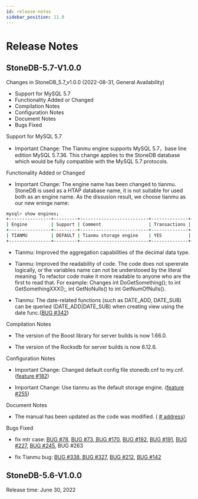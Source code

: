 ```yaml
---
id: release-notes
sidebar_position: 11.0
---
```


# Release Notes

## StoneDB-5.7-V1.0.0
Changes in StoneDB_5.7_v1.0.0 (2022-08-31, General Availability)

-  Support for MySQL 5.7
-  Functionality Added or Changed
- Compilation Notes
- Configuration Notes
- Document Notes
- Bugs Fixed

Support for MySQL 5.7

- Important Change: The Tianmu engine supports MySQL 5.7，base line edition MySQL 5.7.36. This change applies to the StoneDB database which would be fully compatible with the MySQL 5.7 protocols.

Functionality Added or Changed

- Important Change: The engine name  has been changed to tianmu. StoneDB is used as a HTAP database name, it is not suitable for used both as an engine name. As the dissusion result, we choose tianmu as our new eninge name: 

```bash
mysql> show engines;
+----------------+---------+--------------------------+--------------+------+------------+
| Engine         | Support | Comment                  | Transactions | XA   | Savepoints |
+----------------+---------+--------------------------+--------------+------+------------+
| TIANMU         | DEFAULT | Tianmu storage engine    | YES          | NO   | NO         |
+----------------+---------+--------------------------+--------------+------+------------+
```
- Tianmu:  Improved  the aggregation capabilities of the decimal data type. 
- Tianmu:  Improved the readability of code. The code does not spererate logically, or the variables name can not be understooed by the literal meaning. To refactor code make it more readable to anyone who are the first to read that. For example: Changes int DoGetSomething(); to int GetSomethingXXX();, int GetNoNulls() to int GetNumOfNulls().

- Tianmu: The date-related functions (such as DATE_ADD, DATE_SUB)  can be queried (DATE_ADD|DATE_SUB) when  creating view using the date func.([BUG #342](https://github.com/stoneatom/stonedb/issues/342))

Compilation Notes

- The version of the Boost library for server builds is now 1.66.0.

- The version of the Rocksdb for server builds is now 6.12.6.

Configuration Notes

- Important Change: Changed default config file stonedb.cnf to my.cnf. ([feature #182](https://github.com/stoneatom/stonedb/issues/182))

- Important Change: Use tianmu as the default storage engine. ([feature #255](https://github.com/stoneatom/stonedb/issues/255))

Document Notes

- The manual has been updated as the code was modified. ( [# address](https://stonedb.io/))

Bugs Fixed

- fix mtr case: [BUG #78](https://github.com/stoneatom/stonedb/issues/78), [BUG #73](https://github.com/stoneatom/stonedb/issues/73),[ BUG #170](https://github.com/stoneatom/stonedb/issues/170), [BUG #192](https://github.com/stoneatom/stonedb/issues/192), [BUG #191](https://github.com/stoneatom/stonedb/issues/191), [BUG #227](https://github.com/stoneatom/stonedb/issues/227),  [BUG #245](https://github.com/stoneatom/stonedb/issues/245), BUG  #263

- fix Tianmu bug: [BUG #338](https://github.com/stoneatom/stonedb/issues/388),[ BUG #327](https://github.com/stoneatom/stonedb/issues/327), [BUG #212](https://github.com/stoneatom/stonedb/issues/212), [BUG #142](https://github.com/stoneatom/stonedb/issues/142)

## StoneDB-5.6-V1.0.0
Release time: June 30, 2022

